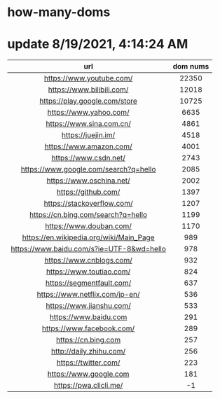# how-many-doms

# update 8/19/2021, 4:14:24 AM

url | dom nums
:-: | :-:
https://www.youtube.com/ | 22350
https://www.bilibili.com/ | 12018
https://play.google.com/store | 10725
https://www.yahoo.com/ | 6635
https://www.sina.com.cn/ | 4861
https://juejin.im/ | 4518
https://www.amazon.com/ | 4001
https://www.csdn.net/ | 2743
https://www.google.com/search?q=hello | 2085
https://www.oschina.net/ | 2002
https://github.com/ | 1397
https://stackoverflow.com/ | 1207
https://cn.bing.com/search?q=hello | 1199
https://www.douban.com/ | 1170
https://en.wikipedia.org/wiki/Main_Page | 989
https://www.baidu.com/s?ie=UTF-8&wd=hello | 978
https://www.cnblogs.com/ | 932
https://www.toutiao.com/ | 824
https://segmentfault.com/ | 637
https://www.netflix.com/jp-en/ | 536
https://www.jianshu.com/ | 533
https://www.baidu.com | 291
https://www.facebook.com/ | 289
https://cn.bing.com | 257
http://daily.zhihu.com/ | 256
https://twitter.com/ | 223
https://www.google.com | 181
https://pwa.clicli.me/ | -1
